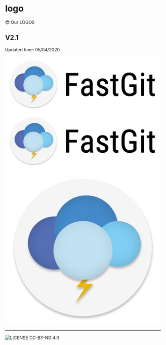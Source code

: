 # logo

😎 Our LOGOS

## V2.1

Updated time: 05/04/2020

![banner](https://github.com/FastGitORG/logo/raw/master/v2.1/banner.png)
![banner-uk](https://github.com/FastGitORG/logo/raw/master/v2.1/banner-uk.png)
![v2.1](https://github.com/FastGitORG/logo/raw/master/v2.1/logo.png)

-----

![LICENSE](https://licensebuttons.net/l/by-nd/4.0/88x31.png) CC-BY-ND 4.0
